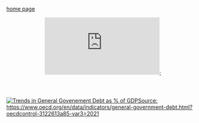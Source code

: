 [home page](https://shrutiujlan.github.io/tswd-portfolio/) 

<header>
<iframe src="https://data-viewer.oecd.org?chartId=1c5d88ec-867c-48f6-b9f9-268ff85fbe06" style="border: none"; 
    allowfullscreen="true">;
    <a rel="noopener noreferrer" href="https://data-viewer.oecd.org?chartId=1c5d88ec-867c-48f6-b9f9-268ff85fbe06" target="_blank">Dataflow</a>
  </iframe>;
</header>

<div class='tableauPlaceholder' id='viz1725842261045' style='position: relative'><noscript><a href='#'><img alt='Trends in General Govenement Debt as % of GDPSource: https:&#47;&#47;www.oecd.org&#47;en&#47;data&#47;indicators&#47;general-government-debt.html?oecdcontrol-3122613a85-var3=2021 ' src='https:&#47;&#47;public.tableau.com&#47;static&#47;images&#47;As&#47;Assignment2_17258422362600&#47;Sheet1&#47;1_rss.png' style='border: none' /></a></noscript><object class='tableauViz'  style='display:none;'><param name='host_url' value='https%3A%2F%2Fpublic.tableau.com%2F' /> <param name='embed_code_version' value='3' /> <param name='site_root' value='' /><param name='name' value='Assignment2_17258422362600&#47;Sheet1' /><param name='tabs' value='no' /><param name='toolbar' value='yes' /><param name='static_image' value='https:&#47;&#47;public.tableau.com&#47;static&#47;images&#47;As&#47;Assignment2_17258422362600&#47;Sheet1&#47;1.png' /> <param name='animate_transition' value='yes' /><param name='display_static_image' value='yes' /><param name='display_spinner' value='yes' /><param name='display_overlay' value='yes' /><param name='display_count' value='yes' /><param name='language' value='en-US' /><param name='filter' value='publish=yes' /></object></div>                
<script type='text/javascript'>                    
    var divElement = document.getElementById('viz1725842261045');                    
    var vizElement = divElement.getElementsByTagName('object')[0];                    
    vizElement.style.width='100%';vizElement.style.height=(divElement.offsetWidth*0.75)+'px';                    
    var scriptElement = document.createElement('script');                    
    scriptElement.src = 'https://public.tableau.com/javascripts/api/viz_v1.js';                    
    vizElement.parentNode.insertBefore(scriptElement, vizElement);                
</script>
